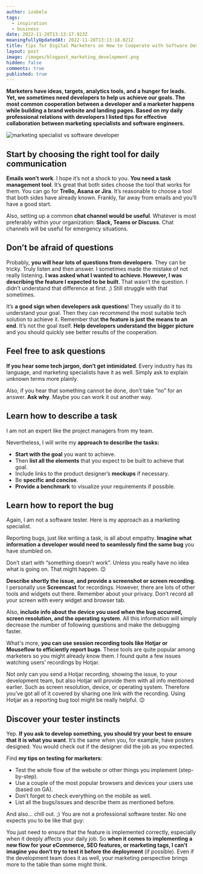 ```yaml
---
author: izabela
tags:
  - inspiration
  - business
date: 2022-11-28T13:13:17.923Z
meaningfullyUpdatedAt: 2022-11-28T13:13:18.021Z
title: Tips for Digital Marketers on How to Cooperate with Software Developers
layout: post
image: /images/blogpost_marketing_development.png
hidden: false
comments: true
published: true
---
```

**Marketers have ideas, targets, analytics tools, and a hunger for leads. Yet, we sometimes need developers to help us achieve our goals. The most common cooperation between a developer and a marketer happens while building a brand website and landing pages. Based on my daily professional relations with developers I listed tips for effective collaboration between marketing specialists and software engineers.**

<div class="image"><img src="/images/blogpost_marketing_development.png" alt="marketing specialist vs software developer" title="undefined"  /> </div>

## Start by choosing the right tool for daily communication

**Emails won’t work**. I hope it’s not a shock to you. **You need a task management tool**. It’s great that both sides choose the tool that works for them. You can go for **Trello, Asana or Jira**. It’s reasonable to choose a tool that both sides have already known. Frankly, far away from emails and you’ll have a good start.

Also, setting up a common **chat channel would be useful**. Whatever is most preferably within your organization: **Slack, Teams or Discuss**. Chat channels will be useful for emergency situations.

## Don’t be afraid of questions

Probably, **you will hear lots of questions from developers**. They can be tricky. Truly listen and then answer. I sometimes made the mistake of not really listening. **I was asked what I wanted to achieve. However, I was describing the feature I expected to be built**. That wasn’t the question. I didn’t understand that difference at first. ;) Still struggle with that sometimes.

It’s **a good sign when developers ask questions**! They usually do it to understand your goal. Then they can recommend the most suitable tech solution to achieve it. Remember that **the feature is just the means to an end**. It’s not the goal itself. **Help developers understand the bigger picture** and you should quickly see better results of the cooperation.

## Feel free to ask questions

**If you hear some tech jargon, don’t get intimidated**. Every industry has its language, and marketing specialists have it as well. Simply ask to explain unknown terms more plainly. 

Also, if you hear that something cannot be done, don’t take “no” for an answer. **Ask why**. Maybe you can work it out another way.

## Learn how to describe a task

I am not an expert like the project managers from my team.

Nevertheless, I will write my **approach to describe the tasks:**

* **Start with the goal** you want to achieve.
* Then **list all the elements** that you expect to be built to achieve that goal.
* Include links to the product designer’s **mockups** if necessary.
* Be **specific and concise**. 
* **Provide a benchmark** to visualize your requirements if possible.

## Learn how to report the bug

Again, I am not a software tester. Here is my approach as a marketing specialist. 

Reporting bugs, just like writing a task, is all about empathy. **Imagine what information a developer would need to seamlessly find the same bug** you have stumbled on. 

Don’t start with “something doesn’t work”. Unless you really have no idea what is going on. That might happen. 😉

**Describe shortly the issue, and provide a screenshot or screen recording**. I personally use **Screencast** for recordings. However, there are lots of other tools and widgets out there. Remember about your privacy. Don’t record all your screen with every widget and browser tab. 

Also, **include info about the device you used when the bug occurred, screen resolution, and the operating system**. All this information will simply decrease the number of following questions and make the debugging faster.

What's more, **you can use session recording tools like Hotjar or Mouseflow to efficiently report bugs**. These tools are quite popular among marketers so you might already know them. I found quite a few issues watching users’ recordings by Hotjar. 

Not only can you send a Hotjar recording, showing the issue, to your development team, but also Hotjar will provide them with all info mentioned earlier. Such as screen resolution, device, or operating system. Therefore you’ve got all of it covered by sharing one link with the recording. Using Hotjar as a reporting bug tool might be really helpful. 😉

## Discover your tester instincts

Yep. **If you ask to develop something, you should try your best to ensure that it is what you want**. It’s the same when you, for example, have posters designed. You would check out if the designer did the job as you expected.

Find **my tips on testing for marketers**:

* Test the whole flow of the website or other things you implement (step-by-step). 
* Use a couple of the most popular browsers and devices your users use (based on GA).
* Don’t forget to check everything on the mobile as well.
* List all the bugs/issues and describe them as mentioned before.

And also… chill out. ;) You are not a professional software tester. No one expects you to be like that guy:

<GiphyEmbed url='https://giphy.com/gifs/SignatureEntertainmentUK-signatureentertainment-mel-gibson-hot-seat-BgKEiHf1xNV0h6IcSX' />

You just need to ensure that the feature is implemented correctly, especially when it deeply affects your daily job. So **when it comes to implementing a new flow for your eCommerce, SEO features, or marketing tags, I can’t imagine you don’t try to test it before the deployment** (if possible). Even if the development team does it as well, your marketing perspective brings more to the table than some might think.